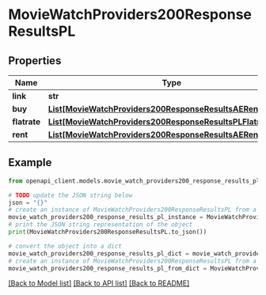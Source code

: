 # MovieWatchProviders200ResponseResultsPL


## Properties

Name | Type | Description | Notes
------------ | ------------- | ------------- | -------------
**link** | **str** |  | [optional] 
**buy** | [**List[MovieWatchProviders200ResponseResultsAERentInner]**](MovieWatchProviders200ResponseResultsAERentInner.md) |  | [optional] 
**flatrate** | [**List[MovieWatchProviders200ResponseResultsPLFlatrateInner]**](MovieWatchProviders200ResponseResultsPLFlatrateInner.md) |  | [optional] 
**rent** | [**List[MovieWatchProviders200ResponseResultsAERentInner]**](MovieWatchProviders200ResponseResultsAERentInner.md) |  | [optional] 

## Example

```python
from openapi_client.models.movie_watch_providers200_response_results_pl import MovieWatchProviders200ResponseResultsPL

# TODO update the JSON string below
json = "{}"
# create an instance of MovieWatchProviders200ResponseResultsPL from a JSON string
movie_watch_providers200_response_results_pl_instance = MovieWatchProviders200ResponseResultsPL.from_json(json)
# print the JSON string representation of the object
print(MovieWatchProviders200ResponseResultsPL.to_json())

# convert the object into a dict
movie_watch_providers200_response_results_pl_dict = movie_watch_providers200_response_results_pl_instance.to_dict()
# create an instance of MovieWatchProviders200ResponseResultsPL from a dict
movie_watch_providers200_response_results_pl_from_dict = MovieWatchProviders200ResponseResultsPL.from_dict(movie_watch_providers200_response_results_pl_dict)
```
[[Back to Model list]](../README.md#documentation-for-models) [[Back to API list]](../README.md#documentation-for-api-endpoints) [[Back to README]](../README.md)


